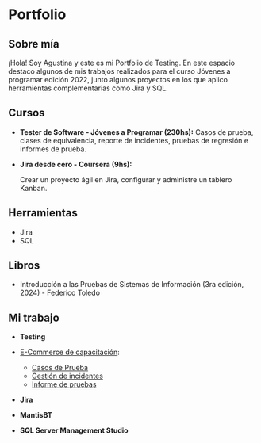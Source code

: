 # Portfolio
## Sobre mía
¡Hola! Soy Agustina y este es mi Portfolio de Testing.
En este espacio destaco algunos de mis trabajos realizados para el curso Jóvenes a programar edición 2022, junto  algunos proyectos en los que aplico herramientas complementarias como Jira y SQL.

## Cursos
* **Tester de Software - Jóvenes a Programar (230hs):**
  Casos de prueba, clases de equivalencia, reporte de incidentes, pruebas de regresión e informes de prueba.
  
* **Jira desde cero - Coursera (9hs):**

  Crear un proyecto ágil en Jira, configurar y administre un tablero Kanban.
  
## Herramientas
* Jira
* SQL

## Libros
* Introducción a las Pruebas de Sistemas de Información (3ra edición, 2024) - Federico Toledo

## Mi trabajo
* **Testing**
* [E-Commerce de capacitación](https://japceibal.github.io/e-mercado-TESTING/index.html):
  * [Casos de Prueba](https://docs.google.com/spreadsheets/d/1YuzuQBtpkicx9QjoNPeRafTh5SX-sE8i)
  * [Gestión de incidentes](https://docs.google.com/spreadsheets/d/1Y2IfX8plkKe9kDrtv0B0tfbvMQZhV7Pv)
  * [Informe de pruebas](https://docs.google.com/document/d/1VP4W9pzRynxyccHLQNZ5z3NKUZSpJk4g)
 
* **Jira**

* **MantisBT**

* **SQL Server Management Studio**

